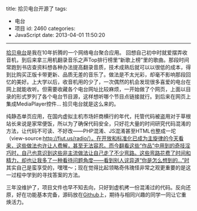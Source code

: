 title: 拾贝电台开源了
tags:
  - 电台
  - 项目
id: 2460
categories:
  - JavaScript
date: 2013-04-01 11:50:20
---

[拾贝电台](http://radio.sbboy.com/ "SbBoy Radio-拾贝网络电台 集众多国内外优秀电台（音乐之声|都市流行|怀旧金曲|猫扑网络电台|QQ音乐电台|各省广播电台|海外电台|BBC）于一身的电台频道聚合器")是我在10年折腾的一个网络电台聚合应用。
回想自己初中时就爱摆弄收音机，到后来拿三用机翻录音乐之声Top排行榜里“新歌上榜”里的歌曲。那段时间常跑到书店查资料想各种办法提高翻录音质，技术成熟后就可以以很低的成本，得到比购买正版卡带更新、品质无差的音乐了。做法是不太光彩，却毫不影响那段回忆的美好。上大学以后，收音机用的少了，一次偶然的机会发现很多喜爱的电台在网上就能收听。但需要收藏各个电台网址比较麻烦，一开始做了个网页，上面以目录的形式罗列了各个电台节目源，这样想听哪个节目点链接就行。到后来在网页上集成MediaPlayer控件… 拾贝电台就是这么来的。

<!--more-->

纯静态单页应用，在国内虚拟主机市场奸商横行的年代，托管代码被盗用对于草根站长来说是家常便饭，所以为了确保代码安全，只好花大量的时间研究代码混淆的方法，让代码不可读、不好改——PHP混淆、JS混淆甚至HTML也整成一坨（view-source:http://fjut.us/radio/）。在开放和标准化已成为主旋律的今天看来，这些做法也许让人费解，甚至无法容忍。而今翻看这些“作品”中用到的奇技淫巧时，自己也意识到这些非主流做法让自己走了不少弯路。这些弯路花费了时间和精力，却也让我多了一种看待问题角度——看到别人诧异道“你是怎么想到的…”时 其实自己是蛮享受的，嘿嘿～；现在觉得比起领略奇伟瑰怪非常之观更重要的是这一过程中学到的寻找答案的方法。

三年没维护了，项目文件也早不知去向，只好到虚机拷一份混淆过的代码。反向还原，好在功能基本完备，源码放在[Github](https://github.com/kainy/radio "项目地址")上，期待与相同兴趣的同学一同让它重焕活力。